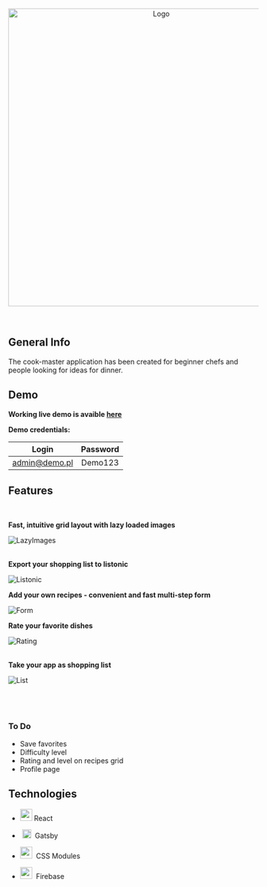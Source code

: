 <br />

<p align="center">
 <img src="https://firebasestorage.googleapis.com/v0/b/cookmaster-9494a.appspot.com/o/cook.png?alt=media&token=0902c3be-896a-4d8f-ad49-16abfc1d992b" alt="Logo" width=600>

</p>
<br />

</div>


 

## General Info

The cook-master application has been created for beginner chefs and people looking for ideas for dinner.


## Demo

**Working live demo is avaible [here](https://cook-master.netlify.app/)**

**Demo credentials:**

|      Login     | Password |
| :-----------: | :------: |
| admin@demo.pl | Demo123  |

## Features

<br/>

**Fast, intuitive grid layout with lazy loaded images**

  ![LazyImages](https://firebasestorage.googleapis.com/v0/b/cookmaster-9494a.appspot.com/o/cook-lazy.gif?alt=media&token=94438a39-ce86-4b01-a461-b8659652f07b 'LazyImages')<br/><br/>

**Export your shopping list to listonic**<br/>

  ![Listonic](https://firebasestorage.googleapis.com/v0/b/cookmaster-9494a.appspot.com/o/cook-listonic2.gif?alt=media&token=9f035879-ad5c-4f0b-9c71-de192a46c407 'Listonic') 
  
**Add your own recipes - convenient and fast multi-step form**<br/>

  ![Form](https://firebasestorage.googleapis.com/v0/b/cookmaster-9494a.appspot.com/o/cook-form.gif?alt=media&token=bd9436fa-4ce2-4bd7-93d3-6363a9c6aee5 'Form') 
  
**Rate your favorite dishes**<br/>

  ![Rating](https://firebasestorage.googleapis.com/v0/b/cookmaster-9494a.appspot.com/o/cook-rating.gif?alt=media&token=660b2c3f-de43-4f2f-a5cd-91386a7245be 'Rating')<br/><br/>
  
**Take your app as shopping list**<br/>

  ![List](https://firebasestorage.googleapis.com/v0/b/cookmaster-9494a.appspot.com/o/cook-products.gif?alt=media&token=f393a1d2-f078-4498-9a30-fb736564964b 'List')<br/><br/>
<br/><br/>
### To Do

- Save favorites
- Difficulty level
- Rating and level on recipes grid
- Profile page

## Technologies

- <img src='https://miro.medium.com/fit/c/184/184/1*K0a7xINk0RM5gfXGSN68cw.png' width="24" height="24" />&nbsp;React

- &nbsp;<img src='https://firebasestorage.googleapis.com/v0/b/cookmaster-9494a.appspot.com/o/gatsby.png?alt=media&token=79d6b392-8a8d-48ce-8ca0-fc494e720204' width="18" height="18"  />   &nbsp;Gatsby

- <img src='https://raw.githubusercontent.com/css-modules/logos/master/css-modules-logo.png' width="24" height="24" /> &nbsp;CSS Modules

- <img src='https://www.gstatic.com/mobilesdk/160503_mobilesdk/logo/2x/firebase_28dp.png' width="24" height="24" /> &nbsp;Firebase
